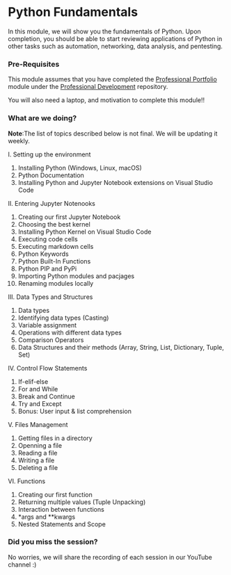 # Python Fundamentals

In this module, we will show you the fundamentals of Python. Upon completion, you should be able to start reviewing applications of Python in other tasks such as automation, networking, data analysis, and pentesting.

### Pre-Requisites

This module assumes that you have completed the [Professional Portfolio](https://github.com/AllCyberCommunity/Professional-Development/tree/main/Professional-Portfolio) module under the [Professional Development](https://github.com/AllCyberCommunity/Professional-Development/tree/main) repository.

You will also need a laptop, and motivation to complete this module!!

### What are we doing?
**Note**:The list of topics described below is not final. We will be updating it weekly.

I. Setting up the environment
1. Installing Python (Windows, Linux, macOS)
2. Python Documentation
3. Installing Python and Jupyter Notebook extensions on Visual Studio Code

II. Entering Jupyter Notenooks
1. Creating our first Jupyter Notebook
2. Choosing the best kernel
3. Installing Python Kernel on Visual Studio Code
4. Executing code cells
5. Executing markdown cells
6. Python Keywords
7. Python Built-In Functions
8. Python PIP and PyPi
9. Importing Python modules and pacjages
10. Renaming modules locally

III. Data Types and Structures
1. Data types
2. Identifying data types (Casting)
3. Variable assignment
4. Operations with different data types
5. Comparison Operators
6. Data Structures and their methods (Array, String, List, Dictionary, Tuple, Set)

IV. Control Flow Statements
1. If-elif-else
2. For and While 
3. Break and Continue
4. Try and Except
5. Bonus: User input & list comprehension

V. Files Management
1. Getting files in a directory
1. Openning a file
2. Reading a file
3. Writing a file
4. Deleting a file

VI. Functions
1. Creating our first function
2. Returning multiple values (Tuple Unpacking)
3. Interaction between functions
4. *args and **kwargs
5. Nested Statements and Scope

### Did you miss the session?

No worries, we will share the recording of each session in our YouTube channel :)